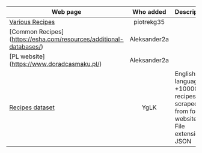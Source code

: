 
| Web page       |  Who added    | Description| 
| ------------- |:-------------:| ----------- |
| [Various Recipes](https://airtable.com/universe/expHZcS7kWEyq5gUH/recipe-database?explore=true)      | piotrekg35 | 
| [Common Recipes] (https://esha.com/resources/additional-databases/) | Aleksander2a|
| [PL website] (https://www.doradcasmaku.pl/) |Aleksander2a|
| [Recipes dataset](https://eightportions.com/datasets/Recipes/) | YgLK | English language, +100000 recipes scraped from food websites. File extensioon: JSON |

